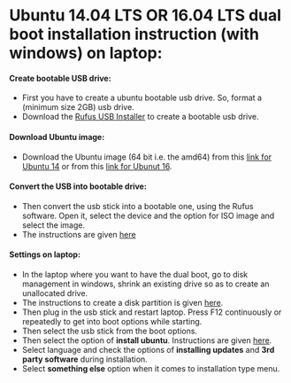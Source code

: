 # Ubuntu 14.04 LTS OR 16.04 LTS dual boot installation instruction (with windows) on laptop:

#### Create bootable USB drive:
* First you have to create a ubuntu bootable usb drive. So, format a (minimum size 2GB) usb drive.
* Download the [Rufus USB Installer](https://rufus.akeo.ie/downloads/rufus-2.12.exe) to create a bootable usb drive.

#### Download Ubuntu image:
* Download the Ubuntu image (64 bit i.e. the amd64) from this [link for Ubuntu 14](http://releases.ubuntu.com/14.04/) or from this [link for Ubunut 16](http://releases.ubuntu.com/16.04/).

#### Convert the USB into bootable drive:
* Then convert the usb stick into a bootable one, using the Rufus software. Open it, select the device and the option for ISO image and select the image.
* The instructions are given [here](https://www.ubuntu.com/download/desktop/create-a-usb-stick-on-windows)

#### Settings on laptop:
* In the laptop where you want to have the dual boot, go to disk management in windows, shrink an existing drive so as to create an unallocated drive.
* The instructions to create a disk partition is given [here](http://www.wikihow.com/Create-a-Partition).
* Then plug in the usb stick and restart laptop. Press F12 continuously or repeatedly to get into boot options while starting. 
* Then select the usb stick from the boot options.
* Then select the option of **install ubuntu**. Instructions are given [here](https://www.youtube.com/watch?v=uGdrQxA0E6g).
* Select language and check the options of **installing updates** and **3rd party software** during installation.
* Select **something else** option when it comes to installation type menu.


